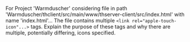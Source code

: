 For Project 'Warmduscher' considering file in path 'Warmduscher/thclient/src/main/www/thserver-client/src/index.html' with name 'index.html'... 
The file contains multiple `<link rel="apple-touch-icon"...>` tags. Explain the purpose of these tags and why there are multiple, potentially differing, icons specified.
